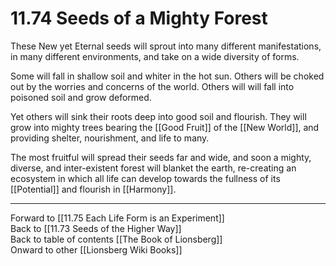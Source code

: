 # 11.74 Seeds of a Mighty Forest

These New yet Eternal seeds will sprout into many different manifestations, in many different environments, and take on a wide diversity of forms.

Some will fall in shallow soil and whiter in the hot sun. Others will be choked out by the worries and concerns of the world. Others will will fall into poisoned soil and grow deformed.  

Yet others will sink their roots deep into good soil and flourish. They will grow into mighty trees bearing the [[Good Fruit]] of the [[New World]], and providing shelter, nourishment, and life to many.

The most fruitful will spread their seeds far and wide, and soon a mighty, diverse, and inter-existent forest will blanket the earth, re-creating an ecosystem in which all life can develop towards the fullness of its [[Potential]] and flourish in [[Harmony]]. 

___

Forward to [[11.75 Each Life Form is an Experiment]]  
Back to [[11.73 Seeds of the Higher Way]]  
Back to table of contents [[The Book of Lionsberg]]  
Onward to other [[Lionsberg Wiki Books]]  
